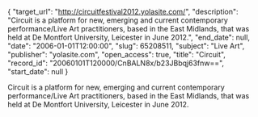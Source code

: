 {
  "target_url": "http://circuitfestival2012.yolasite.com/", 
  "description": "Circuit is a platform for new, emerging and current contemporary performance/Live Art practitioners, based in the East Midlands, that was held at De Montfort University, Leicester in June 2012.", 
  "end_date": null, 
  "date": "2006-01-01T12:00:00", 
  "slug": 65208511, 
  "subject": "Live Art", 
  "publisher": "yolasite.com", 
  "open_access": true, 
  "title": "Circuit", 
  "record_id": "20060101T120000/CnBALN8x/b23JBbqj63fnw==", 
  "start_date": null
}

Circuit is a platform for new, emerging and current contemporary performance/Live Art practitioners, based in the East Midlands, that was held at De Montfort University, Leicester in June 2012.